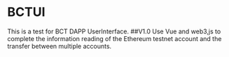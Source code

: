 # BCTUI
This is a test for BCT DAPP UserInterface.
##V1.0 Use Vue and web3,js to complete the information reading of the Ethereum testnet account and the transfer between multiple accounts.
